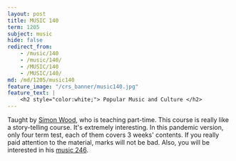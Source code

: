 ```yaml
---
layout: post
title: MUSIC 140
term: 1205
subject: music
hide: false
redirect_from:
    - /music/140
    - /music/140/
    - /MUSIC/140
    - /MUSIC/140/
md: /md/1205/music140
feature_image: "/crs_banner/music140.jpg"
feature_text: |
    <h2 style="color:white;"> Popular Music and Culture </h2>
---
```



Taught by [Simon Wood](https://uwaterloo.ca/music/people-profiles/simon-wood), who is teaching part-time. This course is really like a story-telling course. It's extremely interesting. In this pandemic version, only four term test, each of them covers 3 weeks' contents. If you really paid attention to the material, marks will not be bad. Also, you will be interested in his [music 246](/music/246).
